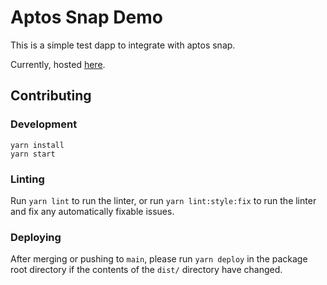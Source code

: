# Aptos Snap Demo

This is a simple test dapp to integrate with aptos snap.

Currently, hosted [here](https://keystonehq.github.io/aptossnap/).

## Contributing

### Development

```shell
yarn install
yarn start
```

### Linting

Run `yarn lint` to run the linter, or run `yarn lint:style:fix` to run the linter and fix any automatically fixable issues.

### Deploying

After merging or pushing to `main`, please run `yarn deploy` in the package root directory if the contents of the `dist/` directory have changed.
